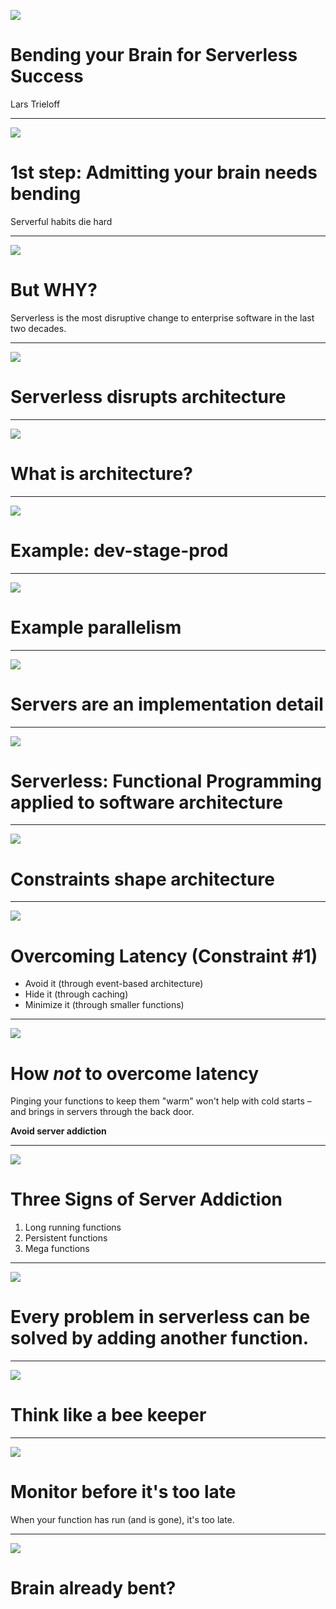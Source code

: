 ![](https://raw.githubusercontent.com/trieloff/not-slides/master/01.jpg)

# Bending your Brain for Serverless Success

Lars Trieloff

---

![](https://raw.githubusercontent.com/trieloff/not-slides/master/02.jpg)

# 1st step: Admitting your brain needs bending

<!-- 1. First step to successfully bending your brain is admitting that your brain needs bending: serverfull habits die hard. -->

Serverful habits die hard

---

![](https://raw.githubusercontent.com/trieloff/not-slides/master/03.jpg)

# But WHY?

Serverless is the most disruptive change to enterprise software in the last two decades.

<!-- 2. Why would you want to bend your brain in the first place: because serverless is the most disruptive change to enterprise software of the last two decades (What about mobile? We had fat clients before! What about the Cloud? We had mainframes before! What about AI? We had complicated IF statements before) -->

---

![](https://raw.githubusercontent.com/trieloff/not-slides/master/03.jpg)

# Serverless disrupts architecture


<!-- 3. Serverless is disruptive because it challenges the architecture of your software. Just like rebar changed what could be done, it changes what can be done – but it also changes what must be done. -->

---

![](https://raw.githubusercontent.com/trieloff/not-slides/master/04.jpg)

# What is architecture?

<!-- 4. What is architecture about? Many would say: architecture is about the mastery of best practices. But that's wrong: architecture is about trade-offs and constraints. Best practices are canned trade-offs made for pre-existing constraints. When the constraints change, you must re-evaluate your trade-offs. -->

---

![](https://raw.githubusercontent.com/trieloff/not-slides/master/05.jpg)

# Example: dev-stage-prod

<!-- 6. Exhibit A: In a traditional computing world, buying hardware costs money. In a traditional cloud world, having instances running costs money. That's why we came up with a good trade-off between cost and ability to test without interrupting production: the trinity of dev-stage-prod. In a serverless world, having a function is free (as long as you don't run it), so there is no need to limit yourself to having only three versions of each function: you can have an infinite amount. -->

---

![](https://raw.githubusercontent.com/trieloff/not-slides/master/06.jpg)

# Example parallelism

<!-- 7. Exhibit B: In traditional computing, one of the hardest problems is concurrency. In serverless, concurrency is still a hard problem, but one aspect of it, parallelism has become very easy (and when I say very easy, I mean: someone else's problem). Before serverless, you had a limited number of jobs you could run in parallel before you ran out of resources. In the serverless world, these limits are just a setting in your AWS account preferences. Running a small job for every customer at once? Just do it, the runtime will figure out how and when to do it. -->

---

![](https://raw.githubusercontent.com/trieloff/not-slides/master/06.jpg)

# Servers are an implementation detail

<!-- 8. Servers are an implementation detail. In every serverless presentation there is always one guy (and it's always a guy) who needs to point out: but there are still servers!. The point of serverless is not that there are no servers – the point is that the servers could go away and we wouldn't mind.  If you figure out a way to offer serverless computing without using containers, or without using virtual machines, or without using real machines and instead use the brain waves of the magic quantum computing fairy, no serverless developer would bat an eye, as long as you don't break the API contract. In fact, if you promise lower cost or lower latency, they will be thrilled by it. -->

---

![](https://raw.githubusercontent.com/trieloff/not-slides/master/07.jpg)

# Serverless: Functional Programming applied to software architecture

<!-- 9. Serverless is the application of functional programming concepts to software architecture. And just like functional programmers abhor side-effects and try to shield them with three layers of magic and monads (that's like Dungeons and Dragons, but with a LISP), serverless architects abhor state and try as much as possible to make it someone else's problem, either through event-based architectures, caches or cloud-based storage services. We love the convenience of this infrastructure, but just like indoor plumbing, while you might value the convenience, getting too enthusiastic about the plumbing will just make you look weird. -->

---

![](https://raw.githubusercontent.com/trieloff/not-slides/master/08.jpg)

# Constraints shape architecture

<!-- 10. I said architecture is about constraints and in fact constrains are what shape architecture. You know a constrain when no amount of meetings can make it go away. The hardest constraint in serverless is Latency. The solutions to serverless latency are: making it irrelevant through event-based processing (that's why people talk less about event-based architectures being a core pattern of serverless as serverless Plattform are successful in reducing latency). Another solution is caching (i.e. now you've got a cache invalidation problem) and reducing function size. -->

---

![](https://raw.githubusercontent.com/trieloff/not-slides/master/15.jpg)

# Overcoming Latency (Constraint #1)

- Avoid it (through event-based architecture)
- Hide it (through caching)
- Minimize it (through smaller functions)

---

![](https://raw.githubusercontent.com/trieloff/not-slides/master/09.jpg)

# How *not* to overcome latency

Pinging your functions to keep them "warm" won't help with cold starts – and brings in servers through the back door.

**Avoid server addiction**

<!-- 11. The wrong way to solving latency is to focus on cold start latency only and thinking that you can avoid cold starts by somehow keeping your functions "warm" by constantly pinging them. Not only have you pushed your latency problem away to the point in time when your application is under variable load and needs to auto-scale, thus making it harder to trace, you've also brought back servers through the back door. -->

---

![](https://raw.githubusercontent.com/trieloff/not-slides/master/10.jpg)

# Three Signs of Server Addiction

1. Long running functions
2. Persistent functions
3. Mega functions

<!-- 12. Remember what I told you about admitting that you have a problem: keeping functions warm is a sign of acute server addiction. Other signs are: 	- long running functions - "Persistent" functions	- Mega-Functions that do more than one thing and have "routes"-->

---

![](https://raw.githubusercontent.com/trieloff/not-slides/master/11.jpg)

# Every problem in serverless can be solved by adding another function.

<!-- 11. Yes, you will end up with many, many, many functions. But remember: there is no problem in serverless that can't be solved by adding another function. Except the problem of having too many functions. But you can try. -->

---

![](https://raw.githubusercontent.com/trieloff/not-slides/master/12.jpg)

# Think like a bee keeper

<!-- 12. You all know about cattle vs. pets. In the serverless world, if you think about your functions as cattle, i.e. if you think about it like a rancher on a server farm, you've already lost. Think like a beekeeper instead. You want to keep your functions small, disposable and uniform, so that you can handle them in bulk. Uniformity means: deploy them all in the same way, get log data in the same way, do monitoring in the same way, etc. btw. Functional programming concepts like wrapping functions in functions can help a great deal here -->

---

![](https://raw.githubusercontent.com/trieloff/not-slides/master/13.jpg)

# Monitor before it's too late

When your function has run (and is gone), it's too late.

<!-- 13. Monitoring: essential because legibility of Serverless architectures is limited. Many services and everything is ephemeral. By the time you’ve figured out there is a problem, it most likely already went away. But problems that disappear spontaneously, also reappear spontaneously. -->

---

![](https://raw.githubusercontent.com/trieloff/not-slides/master/14.jpg)

# Brain already bent?

<!-- 13. To sum it up: Serverless computing is the future, but you won't get it for free. Like all people who are living with one step in the future, members of the serverless tribe can seem a bit odd, but that's only because they in the process of getting their brains bent. On the other hand, they are a really friendly and helpful group of people, so if you are wondering if serverless could be right for you, reach out and ask us. -->